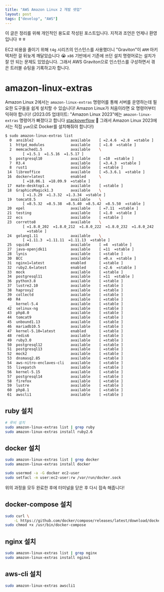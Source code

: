 ```yaml
---
title: "AWS Amazon Linux 2 개발 셋업"
layout: post
tags: ["develop", "AWS"]
---
```


이 글은 정리를 위해 개인적인 용도로 작성된 포스트입니다. 지적과 조언은 언제나 환영입니다 ㅎㅎ

EC2 비용을 줄이기 위해 `t4g` 시리즈의 인스턴스를 사용했더니 "Graviton"이 `ARM` 아키텍처란 걸 뒤늦게 깨달았습니다 😭 
`x86` 기반에서 기존에 쓰던 설치 명령어로는 설치가 잘 안 되는 문제도 있었습니다. 그래서 AWS Graviton으로 인스턴스를 구성하면서 겪은 트러블 슈팅을 기록하고자 합니다.

# amazon-linux-extras

Amazon Linux 2에서는 `amazon-linux-extras` 명령어를 통해 서버를 운영하는데 필요한 도구들을 쉽게 설치할 수 있습니다! Amazon Linux가 처음이라면 요 명령어부터 익혀야 합니다! (2023.05 업데이트: "Amazon Linux 2023"에는 `amazon-linux-extras` 명령어가 빠졌다고 합니다 [stackoverflow](https://superuser.com/questions/1777045/amazon-linux-extras-command-not-found) 🥲 그래서 Amazon Linux 2023에서는 직접 `yum`으로 Docker를 설치해줘야 합니다!)

```bash
$ sudo amazon-linux-extras list
  0  ansible2                 available    [ =2.4.6  =2.8  =stable ]
  1  httpd_modules            available    [ =1.0  =stable ]
  2  memcached1.5             available    \
        [ =1.5.1  =1.5.16  =1.5.17 ]
  5  postgresql10             available    [ =10  =stable ]
  7  R3.4                     available    [ =3.4.3  =stable ]
  8  rust1                    available    [ =stable ]
 14  libreoffice              available    [ =5.3.6.1  =stable ]
 16  docker=latest            enabled      \
        [ =18.06.1  =18.09.9  =stable ]
 17  mate-desktop1.x          available    [ =stable ]
 18  GraphicsMagick1.3        available    \
        [ =1.3.29  =1.3.32  =1.3.34  =stable ]
 19  tomcat8.5                available    \
        [ =8.5.32  =8.5.38  =8.5.40  =8.5.42  =8.5.50  =stable ]
 20  epel                     available    [ =7.11  =stable ]
 21  testing                  available    [ =1.0  =stable ]
 22  ecs                      available    [ =stable ]
 23  corretto8                available    \
        [ =1.8.0_202  =1.8.0_212  =1.8.0_222  =1.8.0_232  =1.8.0_242
          =stable ]
 24  golang1.11               available    \
        [ =1.11.3  =1.11.11  =1.11.13  =stable ]
 25  squid4                   available    [ =4  =stable ]
 27  java-openjdk11           available    [ =11  =stable ]
 28  lynis                    available    [ =stable ]
 30  BCC                      available    [ =0.x  =stable ]
 31  nginx1=latest            enabled      [ =stable ]
 32  ruby2.6=latest           enabled      [ =2.6  =stable ]
 33  mock                     available    [ =stable ]
 34  postgresql11             available    [ =11  =stable ]
 36  python3.8                available    [ =stable ]
 37  lustre2.10               available    [ =stable ]
 38  haproxy2                 available    [ =stable ]
 39  collectd                 available    [ =stable ]
 40  R4                       available    [ =stable ]
  _  kernel-5.4               available    [ =stable ]
 42  selinux-ng               available    [ =stable ]
 43  php8.0                   available    [ =stable ]
 44  tomcat9                  available    [ =stable ]
 45  unbound1.13              available    [ =stable ]
 46  mariadb10.5              available    [ =stable ]
 47  kernel-5.10=latest       enabled      [ =stable ]
 48  redis6                   available    [ =stable ]
 49  ruby3.0                  available    [ =stable ]
 50  postgresql12             available    [ =stable ]
 51  postgresql13             available    [ =stable ]
 52  mock2                    available    [ =stable ]
 53  dnsmasq2.85              available    [ =stable ]
 54  aws-nitro-enclaves-cli   available    [ =stable ]
 55  livepatch                available    [ =stable ]
 56  kernel-5.15              available    [ =stable ]
 57  postgresql14             available    [ =stable ]
 58  firefox                  available    [ =stable ]
 59  lustre                   available    [ =stable ]
 60  php8.1                   available    [ =stable ]
 61  awscli1                  available    [ =stable ]
```

## ruby 설치

```bash
# 루비 설치
sudo amazon-linux-extras list | grep ruby
sudo amazon-linux-extras install ruby2.6
```

## docker 설치

```bash
sudo amazon-linux-extras list | grep docker
sudo amazon-linux-extras install docker

sudo usermod -a -G docker ec2-user
sudo setfacl -m user:ec2-user:rw /var/run/docker.sock
```

위의 과정을 모두 완료한 후에 터미널을 닫은 후 다시 접속 해줍니다!

## docker-compose 설치

```bash
sudo curl \
    -L https://github.com/docker/compose/releases/latest/download/docker-compose-$(uname -s)-$(uname -m) -o /usr/bin/docker-compose
sudo chmod +x /usr/bin/docker-compose
```

## nginx 설치

```bash
sudo amazon-linux-extras list | grep nginx
sudo amazon-linux-extras install nginx1
```

## aws-cli 설치

```bash
sudo amazon-linux-extras awscli1
```
